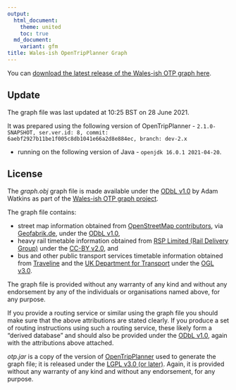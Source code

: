 ```yaml
---
output:
  html_document:
    theme: united
    toc: true
  md_document:
    variant: gfm
title: Wales-ish OpenTripPlanner Graph
---
```


You can [download the latest release of the Wales-ish OTP graph
here](https://github.com/stupidpupil/wales_ish_otp_graph/releases/latest).

## Update

The graph file was last updated at 10:25 BST on 28 June 2021.

It was prepared using the following version of OpenTripPlanner -
`2.1.0-SNAPSHOT, ser.ver.id: 8, commit: 6aebf2927b11be1f005c8db1041e66a2d8e884ec, branch: dev-2.x`
- running on the following version of Java -
`openjdk 16.0.1 2021-04-20`.

## License

The *graph.obj* graph file is made available under the [ODbL
v1.0](https://opendatacommons.org/licenses/odbl/1-0/) by Adam Watkins as
part of the [Wales-ish OTP graph
project](https://stupidpupil.github.io/wales_ish_otp_graph).

The graph file contains:

-   street map information obtained from [OpenStreetMap
    contributors](https://www.openstreetmap.org/copyright), via
    [Geofabrik.de](https://download.geofabrik.de/europe/great-britain.html),
    under the [ODbL
    v1.0](https://opendatacommons.org/licenses/odbl/1-0/),
-   heavy rail timetable information obtained from [RSP Limited (Rail
    Delivery Group)](http://data.atoc.org/) under the [CC-BY
    v2.0](https://creativecommons.org/licenses/by/2.0/uk/legalcode), and
-   bus and other public transport services timetable information
    obtained from
    [Traveline](https://www.travelinedata.org.uk/traveline-open-data/traveline-national-dataset/)
    and the [UK Department for
    Transport](https://data.bus-data.dft.gov.uk/) under the [OGL
    v3.0](https://www.nationalarchives.gov.uk/doc/open-government-licence/version/3/).

The graph file is provided without any warranty of any kind and without
any endorsement by any of the individuals or organisations named above,
for any purpose.

If you provide a routing service or similar using the graph file you
should make sure that the above attributions are stated clearly. If you
produce a set of routing instructions using such a routing service,
these likely form a “derived database” and should also be provided under
the [ODbL v1.0](https://opendatacommons.org/licenses/odbl/1-0/), again
with the attributions above attached.

*otp.jar* is a copy of the version of
[OpenTripPlanner](https://github.com/opentripplanner/OpenTripPlanner)
used to generate the graph file; it is released under the [LGPL v3.0 (or
later)](https://opensource.org/licenses/LGPL-3.0). Again, it is provided
without any warranty of any kind and without any endorsement, for any
purpose.
